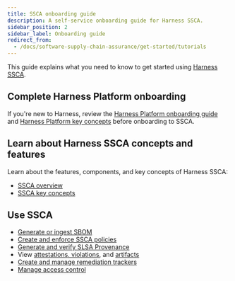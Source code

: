 ```yaml
---
title: SSCA onboarding guide
description: A self-service onboarding guide for Harness SSCA.
sidebar_position: 2
sidebar_label: Onboarding guide
redirect_from:
  - /docs/software-supply-chain-assurance/get-started/tutorials
---
```


This guide explains what you need to know to get started using [Harness SSCA](./overview.md).

## Complete Harness Platform onboarding

If you're new to Harness, review the [Harness Platform onboarding guide](/docs/platform/get-started/onboarding-guide) and [Harness Platform key concepts](/docs/platform/get-started/key-concepts) before onboarding to SSCA.

## Learn about Harness SSCA concepts and features

Learn about the features, components, and key concepts of Harness SSCA:

* [SSCA overview](./overview.md)
* [SSCA key concepts](./key-concepts.md)

## Use SSCA

* [Generate or ingest SBOM](/docs/category/generate-or-ingest-sbom)
* [Create and enforce SSCA policies](/docs/category/enforce-ssca-policies)
* [Generate and verify SLSA Provenance](/docs/category/comply-with-slsa)
* View [attestations, violations](/docs/software-supply-chain-assurance/ssca-view-results), and [artifacts](/docs/software-supply-chain-assurance/artifact-view)
* [Create and manage remediation trackers](/docs/category/remediation-tracker)
* [Manage access control](/docs/software-supply-chain-assurance/ssca-access-control)
